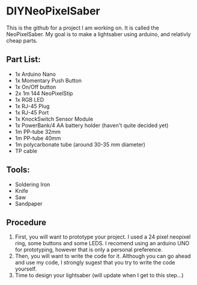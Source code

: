 # DIYNeoPixelSaber
This is the github for a project I am working on. It is called the NeoPixelSaber.
My goal is to make a lightsaber using arduino, and relativly cheap parts.

## Part List:
- 1x Arduino Nano
- 1x Momentary Push Button
- 1x On/Off button
- 2x 1m 144 NeoPixelStip
- 1x RGB LED
- 1x RJ-45 Plug
- 1x RJ-45 Port
- 1x KnockSwitch Sensor Module
- 1x PowerBank/4 AA battery holder (haven't quite decided yet)
- 1m PP-tube 32mm
- 1m PP-tube 40mm
- 1m polycarbonate tube (around 30-35 mm diameter)
- TP cable

## Tools:
- Soldering Iron
- Knife
- Saw
- Sandpaper

## Procedure

1. First, you will want to prototype your project. I used a 24 pixel neopixel ring, some buttons and some LEDS. I recomend using an arduino UNO for prototyping, however that is only a personal preference.
2. Then, you will want to write the code for it. Although you can go ahead and use my code, I strongly sugest that you try to write the code yourself.
3. Time to design your lightsaber (will update when I get to this step...)
